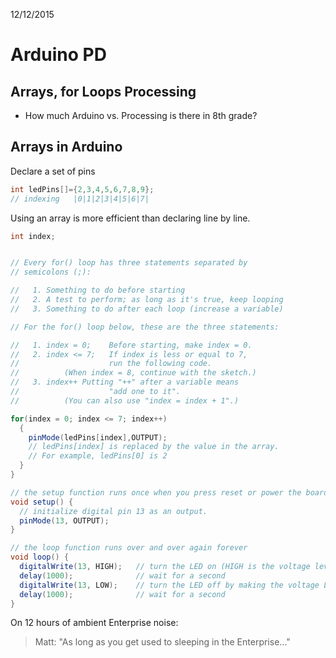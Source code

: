12/12/2015

# Arduino PD
## Arrays, for Loops Processing

- How much Arduino vs. Processing is there in 8th grade?

## Arrays in Arduino
Declare a set of pins
```java
int ledPins[]={2,3,4,5,6,7,8,9};
// indexing   |0|1|2|3|4|5|6|7|
```
Using an array is more efficient than declaring line by line.

```java
int index;


// Every for() loop has three statements separated by
// semicolons (;):

//   1. Something to do before starting
//   2. A test to perform; as long as it's true, keep looping
//   3. Something to do after each loop (increase a variable)

// For the for() loop below, these are the three statements:

//   1. index = 0;    Before starting, make index = 0.
//   2. index <= 7;   If index is less or equal to 7,
//                    run the following code.
//			(When index = 8, continue with the sketch.)
//   3. index++	Putting "++" after a variable means
//                    "add one to it".
//			(You can also use "index = index + 1".)

for(index = 0; index <= 7; index++)
  {
    pinMode(ledPins[index],OUTPUT);
    // ledPins[index] is replaced by the value in the array.
    // For example, ledPins[0] is 2
  }
}
```

```java
// the setup function runs once when you press reset or power the board
void setup() {
  // initialize digital pin 13 as an output.
  pinMode(13, OUTPUT);
}

// the loop function runs over and over again forever
void loop() {
  digitalWrite(13, HIGH);   // turn the LED on (HIGH is the voltage level)
  delay(1000);              // wait for a second
  digitalWrite(13, LOW);    // turn the LED off by making the voltage LOW
  delay(1000);              // wait for a second
}
```
On 12 hours of ambient Enterprise noise:
> Matt: "As long as you get used to sleeping in the Enterprise..."
